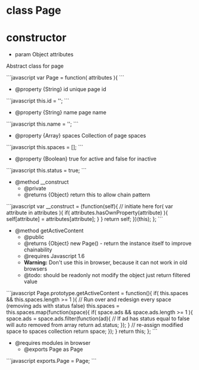 # class Page

# constructor 

* param Object attributes

<p>Abstract class for page</p>
```javascript
var Page = function( attributes ){
```
<ul>
<li>@property {String} id unique page id</li>
</ul>
```javascript
this.id = '';
```
<ul>
<li>@property {String} name page name</li>
</ul>
```javascript
this.name = '';
```
<ul>
<li>@property {Array} spaces Collection of page spaces</li>
</ul>
```javascript
this.spaces = [];
```
<ul>
<li>@property {Boolean} true for active and false for inactive</li>
</ul>
```javascript
this.status = true;
```
<ul>
<li>@method __construct
<ul><li>@private</li>
<li>@returns {Object} return this to allow chain pattern</li></ul></li>
</ul>
```javascript
var __construct = (function(self){
		// initiate here
		for( var attribute in attributes ){
			if( attributes.hasOwnProperty(attribute) ){
				self[attribute] = attributes[attribute];
			}
		}
		return self;
	})(this);
};
```
<ul>
<li>@method getActiveContent
<ul><li>@public</li>
<li>@returns {Object} new Page() - return the instance itself to improve chainability</li>
<li>@requires Javascript 1.6</li>
<li><strong>Warning:</strong> Don't use this in browser, because it can not work in old browsers</li>
<li>@todo: should be readonly not modify the object just return filtered value</li></ul></li>
</ul>
```javascript
Page.prototype.getActiveContent = function(){
		if( this.spaces && this.spaces.length >= 1 ){
			// Run over and redesign every space (removing ads with status false)
			this.spaces = this.spaces.map(function(space){
				if( space.ads && space.ads.length >= 1 ){
					space.ads = space.ads.filter(function(ad){
						// If ad has status equal to false will auto removed from array
						return ad.status;
					});
				}
				// re-assign modified space to spaces collection
				return space;
			});
		}
		return this;
	};
```
<ul>
<li>@requires modules in browser
<ul><li>@exports Page as Page</li></ul></li>
</ul>
```javascript
exports.Page = Page;
```